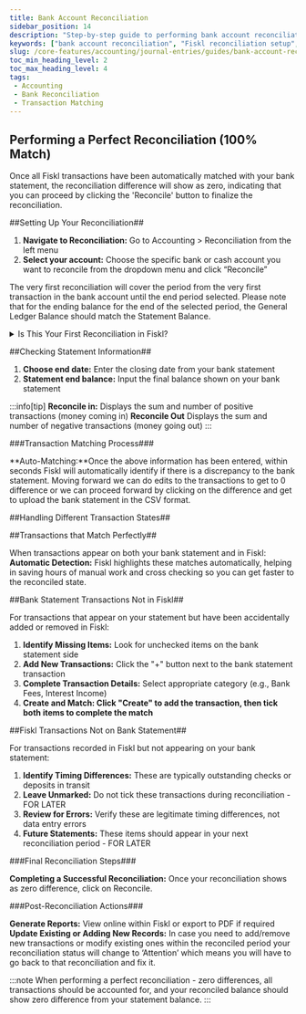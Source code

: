```yaml
---
title: Bank Account Reconciliation
sidebar_position: 14
description: "Step-by-step guide to performing bank account reconciliation in Fiskl, from setup to completion with perfect transaction matching."
keywords: ["bank account reconciliation", "Fiskl reconciliation setup", "transaction matching", "bank statement reconciliation"]
slug: /core-features/accounting/journal-entries/guides/bank-account-reconciliation
toc_min_heading_level: 2 
toc_max_heading_level: 4
tags: 
 - Accounting 
 - Bank Reconciliation 
 - Transaction Matching
---
```


## Performing a Perfect Reconciliation (100% Match)

Once all Fiskl transactions have been automatically matched with your bank statement, the reconciliation difference will show as zero, indicating that you can proceed by clicking the 'Reconcile' button to finalize the reconciliation.

##Setting Up Your Reconciliation##

1. **Navigate to Reconciliation:** Go to Accounting > Reconciliation from the left menu
2. **Select your account:** Choose the specific bank or cash account you want to reconcile from the dropdown menu and click “Reconcile”

The very first reconciliation will cover the period from the very first transaction in the bank account until the end period selected. Please note that for the ending balance for the end of the selected period, the General Ledger Balance should match the Statement Balance.

<details>

<summary>Is This Your First Reconciliation in Fiskl?</summary>

If this is the first reconciliation in Fiskl and you have previous years account transactions, please follow these steps

1. Determine the last month when the GL Balance matched the Statement balance
2. In Fiskl, select your bank account and click on “Reconcile”
3. Start a reconciliation using the default start date and set the end date to match the date from step 1
4. Enter the statement ending balance from the bank statement
5. There should be No Difference and that reconciliation will include all the historical transactions for the prior periods
6. By saving this first reconciliation it will allow you to move to a more frequent reconciliation cadence that fits your accounting requirements.
   
</details>

##Checking Statement Information##

1. **Choose end date:** Enter the closing date from your bank statement
2. **Statement end balance:** Input the final balance shown on your bank statement

:::info[tip]
**Reconcile in:** Displays the sum and number of positive transactions (money coming in)
**Reconcile Out** Displays the sum and number of negative transactions (money going out)
:::

###Transaction Matching Process###

**Auto-Matching:**Once the above information has been entered, within seconds Fiskl will automatically identify if there is a discrepancy to the bank statement. Moving forward we can do edits to the transactions to get to 0 difference or we can proceed forward by clicking on the difference and get to upload the bank statement in the CSV format.

##Handling Different Transaction States##

##Transactions that Match Perfectly##

When transactions appear on both your bank statement and in Fiskl:
**Automatic Detection:** Fiskl highlights these matches automatically, helping in saving hours of manual work and cross checking so you can get faster to the reconciled state.

##Bank Statement Transactions Not in Fiskl##

For transactions that appear on your statement but have been accidentally added or removed in Fiskl:

1. **Identify Missing Items:** Look for unchecked items on the bank statement side
2. **Add New Transactions:** Click the "+" button next to the bank statement transaction
3. **Complete Transaction Details:** Select appropriate category (e.g., Bank Fees, Interest Income)
4. **Create and Match: Click "Create" to add the transaction, then tick both items to complete the match**

##Fiskl Transactions Not on Bank Statement##

For transactions recorded in Fiskl but not appearing on your bank statement:

1. **Identify Timing Differences:** These are typically outstanding checks or deposits in transit
2. **Leave Unmarked:** Do not tick these transactions during reconciliation - FOR LATER
3. **Review for Errors:** Verify these are legitimate timing differences, not data entry errors
4. **Future Statements:** These items should appear in your next reconciliation period - FOR LATER

###Final Reconciliation Steps###

**Completing a Successful Reconciliation:** Once your reconciliation shows as zero difference, click on Reconcile.

###Post-Reconciliation Actions###

**Generate Reports:** View online within Fiskl or export to PDF if required
**Update Existing or Adding New Records:** In case you need to add/remove new transactions or modify existing ones within the reconciled period your reconciliation status will change to ‘Attention’ which means you will have to go back to that reconciliation and fix it.

:::note When performing a perfect reconciliation - zero differences, all transactions should be accounted for, and your reconciled balance should show zero difference from your statement balance.  :::  
